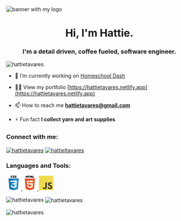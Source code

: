 <img src="https://user-images.githubusercontent.com/82660400/167530214-5b6872db-ddaf-48fb-96ce-e926d61fe819.png" alt= "banner with my logo">
<h1 align="center">Hi, I'm Hattie.</h1>
<h3 align="center">I'm a detail driven, coffee fueled, software engineer.</h3>

<p align="left"> <img src="https://komarev.com/ghpvc/?username=hattietavares&label=Profile%20views&color=0e75b6&style=flat" alt="hattietavares" /> </p>

- 🔭 I’m currently working on [Homeschool Dash](https://github.com/HattieTavares/Homeschool-Dash)

- 👨‍💻 View my portfolio [https://hattietavares.netlify.app](https://hattietavares.netlify.app)

- 📫 How to reach me **hattietavares@gmail.com**

- ⚡ Fun fact **I collect yarn and art supplies**

<h3 align="left">Connect with me:</h3>
<p align="left">
<a href="https://twitter.com/hattietavares" target="blank"><img align="center" src="https://raw.githubusercontent.com/rahuldkjain/github-profile-readme-generator/master/src/images/icons/Social/twitter.svg" alt="hattietavares" height="30" width="40" /></a>
<a href="https://linkedin.com/in/hattieltavares" target="blank"><img align="center" src="https://raw.githubusercontent.com/rahuldkjain/github-profile-readme-generator/master/src/images/icons/Social/linked-in-alt.svg" alt="hattieltavares" height="30" width="40" /></a>
</p>

<h3 align="left">Languages and Tools:</h3>
<p align="left"> <a href="https://developer.mozilla.org/en-US/docs/Web/CSS" target="_blank" rel="noreferrer"> <img src="https://raw.githubusercontent.com/devicons/devicon/master/icons/css3/css3-original-wordmark.svg" alt="css3" width="40" height="40"/> </a> <a href="https://developer.mozilla.org/en-US/docs/Web/HTML" target="_blank" rel="noreferrer"> <img src="https://raw.githubusercontent.com/devicons/devicon/master/icons/html5/html5-original-wordmark.svg" alt="html5" width="40" height="40"/> </a> <a href="https://developer.mozilla.org/en-US/docs/Web/JavaScript" target="_blank" rel="noreferrer"> <img src="https://raw.githubusercontent.com/devicons/devicon/master/icons/javascript/javascript-original.svg" alt="javascript" width="40" height="40"/> </a> </p>

<p><img align="left" src="https://github-readme-stats.vercel.app/api/top-langs?username=hattietavares&show_icons=true&locale=en&layout=compact" alt="hattietavares" /></p>

<p>&nbsp;<img align="center" src="https://github-readme-stats.vercel.app/api?username=hattietavares&show_icons=true&locale=en" alt="hattietavares" /></p>

<p><img align="center" src="https://github-readme-streak-stats.herokuapp.com/?user=hattietavares&" alt="hattietavares" /></p>
